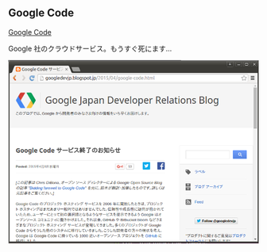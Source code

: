 ## Google Code
[Google Code](https://code.google.com/)

Google 社のクラウドサービス。もうすぐ死にます...

![Google Code](./resources/googlecode.png)
